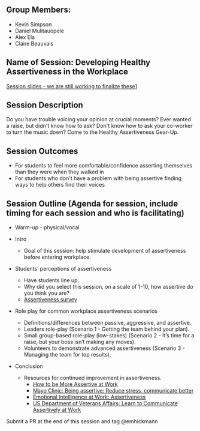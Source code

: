 ## Group Members:
* Kevin Simpson
* Daniel Mulitauopele
* Alex Ela
* Claire Beauvais

## Name of Session: Developing Healthy Assertiveness in the Workplace
[Session slides - we are still working to finalize these1](https://docs.google.com/presentation/d/10mGghxB5I2FUGWK5eZikJLPun4MSVSIn0dCC5dkqg5o/edit#slide=id.gc6f83aa91_0_84)

## Session Description 

Do you have trouble voicing your opinion at crucial moments? Ever wanted a raise, but didn't know how to ask? Don't know how to ask your co-worker to turn the music down? Come to the Healthy Assertiveness Gear-Up.

## Session Outcomes 

* For students to feel more comfortable/confidence asserting themselves than they were when they walked in
* For students who don't have a problem with being assertive finding ways to help others find their voices

## Session Outline (Agenda for session, include timing for each session and who is facilitating)

* Warm-up - physical/vocal
* Intro
    * Goal of this session: help stimulate development of assertiveness before entering workplace.
* Students’ perceptions of assertiveness
    * Have students line up.
    * Why did you select this session, on a scale of 1-10, how assertive do you think you are?
    * [Assertiveness survey](http://www.fresnostate.edu/studentaffairs/lrc/supportnet/documents/AssessYourAssertiveness2.pdf)

* Role play for common workplace assertiveness scenarios
    * Definitions/differences between passive, aggressive, and assertive.
    * Leaders role-play (Scenario 1 - Getting the team behind your plan).
    * Small group-based role-play (low-stakes) (Scenario 2 - It’s time for a raise, but your boss isn’t making any moves).
    * Volunteers to demonstrate advanced assertiveness (Scenario 3 - Managing the team for top results).
* Conclusion
    * Resources for continued improvement in assertiveness.
       * [How to be More Assertive at Work](https://www.themuse.com/advice/how-to-be-more-assertive-at-work-without-being-a-jerk)
       * [Mayo Clinic: Being assertive: Reduce stress, communicate better](https://www.mayoclinic.org/healthy-lifestyle/stress-management/in-depth/assertive/art-20044644)
       * [Emotional Intelligence at Work: Assertiveness](http://www.emotionalintelligenceatwork.com/resources/assertiveness/)    
       * [US Department of Veterans Affairs: Learn to Communicate Assertively at Work](https://www.va.gov/vetsinworkplace/docs/em_eap_assertive.asp)
    

   

Submit a PR at the end of this session and tag @emhickmann
